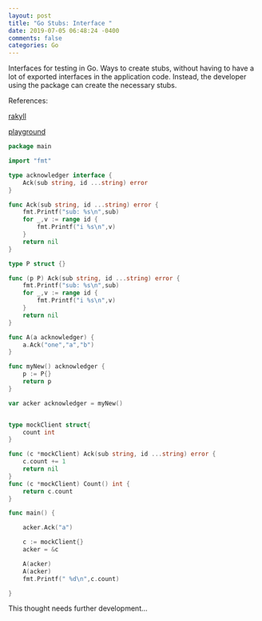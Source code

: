 ```yaml
---
layout: post
title: "Go Stubs: Interface "
date: 2019-07-05 06:48:24 -0400
comments: false
categories: Go
---
```


Interfaces for testing in Go. Ways to create
stubs, without having to have a lot of exported interfaces
in the application code. Instead, the developer using the
package can create the necessary stubs.

References:

[rakyll](https://rakyll.org/interface-pollution/)

[playground](https://play.golang.org/p/8uKhaRXjdgC)

```go
package main

import "fmt"

type acknowledger interface {
	Ack(sub string, id ...string) error
}

func Ack(sub string, id ...string) error {
	fmt.Printf("sub: %s\n",sub)
	for _,v := range id {
		fmt.Printf("i %s\n",v)
	}
	return nil
}

type P struct {}

func (p P) Ack(sub string, id ...string) error {
	fmt.Printf("sub: %s\n",sub)
	for _,v := range id {
		fmt.Printf("i %s\n",v)
	}
	return nil
}

func A(a acknowledger) {
	a.Ack("one","a","b")
}

func myNew() acknowledger {
	p := P{}
	return p
}

var acker acknowledger = myNew()


type mockClient struct{
	count int
}

func (c *mockClient) Ack(sub string, id ...string) error {
	c.count += 1
	return nil
}
func (c *mockClient) Count() int {
	return c.count
}

func main() {

	acker.Ack("a")

	c := mockClient{}
	acker = &c

	A(acker)
	A(acker)
	fmt.Printf(" %d\n",c.count)

}


```

This thought needs further development...

<!--  Enter text below, if you want -->
